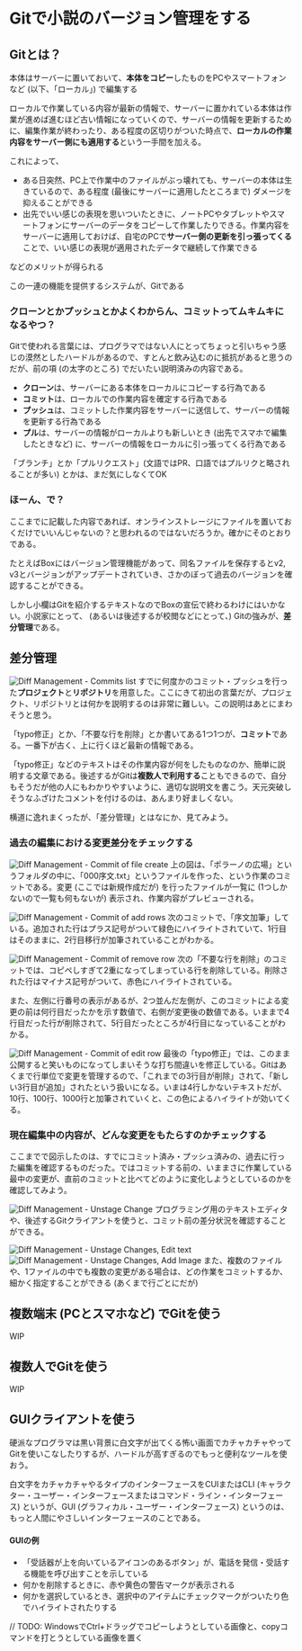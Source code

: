 # Gitで小説のバージョン管理をする
## Gitとは？
本体はサーバーに置いておいて、**本体をコピー**したものをPCやスマートフォンなど (以下、「ローカル」) で編集する

ローカルで作業している内容が最新の情報で、サーバーに置かれている本体は作業が進めば進むほど古い情報になっていくので、サーバーの情報を更新するために、編集作業が終わったり、ある程度の区切りがついた時点で、**ローカルの作業内容をサーバー側にも適用する**という一手間を加える。

これによって、
- ある日突然、PC上で作業中のファイルがぶっ壊れても、サーバーの本体は生きているので、ある程度 (最後にサーバーに適用したところまで) ダメージを抑えることができる
- 出先でいい感じの表現を思いついたときに、ノートPCやタブレットやスマートフォンにサーバーのデータをコピーして作業したりできる。作業内容をサーバーに適用しておけば、自宅のPCで**サーバー側の更新を引っ張ってくる**ことで、いい感じの表現が適用されたデータで継続して作業できる

などのメリットが得られる

この一連の機能を提供するシステムが、Gitである


### クローンとかプッシュとかよくわからん、コミットってムキムキになるやつ？
Gitで使われる言葉には、プログラマではない人にとってちょっと引いちゃう感じの漠然としたハードルがあるので、すとんと飲み込むのに抵抗があると思うのだが、前の項 (の太字のところ) でだいたい説明済みの内容である。
- **クローン**は、サーバーにある本体をローカルにコピーする行為である
- **コミット**は、ローカルでの作業内容を確定する行為である
- **プッシュ**は、コミットした作業内容をサーバーに送信して、サーバーの情報を更新する行為である
- **プル**は、サーバーの情報がローカルよりも新しいとき (出先でスマホで編集したときなど) に、サーバーの情報をローカルに引っ張ってくる行為である

「ブランチ」とか「プルリクエスト」(文語ではPR、口語ではプルリクと略されることが多い) とかは、まだ気にしなくてOK


### ほーん、で？
ここまでに記載した内容であれば、オンラインストレージにファイルを置いておくだけでいいんじゃないの？と思われるのではないだろうか。確かにそのとおりである。

たとえばBoxにはバージョン管理機能があって、同名ファイルを保存するとv2, v3とバージョンがアップデートされていき、さかのぼって過去のバージョンを確認することができる。

しかし小欄はGitを紹介するテキストなのでBoxの宣伝で終わるわけにはいかない。小説家にとって、 (あるいは後述するが校閲などにとって、) Gitの強みが、**差分管理**である。

## 差分管理
![Diff Management - Commits list](./img/diff_mgmt_01.png)
すでに何度かのコミット・プッシュを行った**プロジェクト**と**リポジトリ**を用意した。ここにきて初出の言葉だが、プロジェクト、リポジトリとは何かを説明するのは非常に難しい。この説明はあとにまわそうと思う。

「typo修正」とか、「不要な行を削除」とか書いてある1つ1つが、**コミット**である。一番下が古く、上に行くほど最新の情報である。

「typo修正」などのテキストはその作業内容が何をしたものなのか、簡単に説明する文章である。後述するがGitは**複数人で利用する**こともできるので、自分もそうだが他の人にもわかりやすいように、適切な説明文を書こう。天元突破しそうなふざけたコメントを付けるのは、あんまり好ましくない。

横道に逸れまくったが、「差分管理」とはなにか、見てみよう。
### 過去の編集における変更差分をチェックする
![Diff Management - Commit of file create](./img/diff_mgmt_02.png)
上の図は、「ポラーノの広場」というフォルダの中に、「000序文.txt」というファイルを作った、という作業のコミットである。変更 (ここでは新規作成だが) を行ったファイルが一覧に (1つしかないので一覧も何もないが) 表示され、作業内容がプレビューされる。

![Diff Management - Commit of add rows](./img/diff_mgmt_03.png)
次のコミットで、「序文加筆」している。追加された行はプラス記号がついて緑色にハイライトされていて、1行目はそのままに、2行目移行が加筆されていることがわかる。

![Diff Management - Commit of remove row](./img/diff_mgmt_04.png)
次の「不要な行を削除」のコミットでは、コピペしすぎて2重になってしまっている行を削除している。削除された行はマイナス記号がついて、赤色にハイライトされている。

また、左側に行番号の表示があるが、2つ並んだ左側が、このコミットによる変更の前は何行目だったかを示す数値で、右側が変更後の数値である。いままで4行目だった行が削除されて、5行目だったところが4行目になっていることがわかる。

![Diff Management - Commit of edit row](./img/diff_mgmt_05.png)
最後の「typo修正」では、このまま公開すると笑いものになってしまいそうな打ち間違いを修正している。Gitはあくまで行単位で変更を管理するので、「これまでの3行目が削除」されて、「新しい3行目が追加」されたという扱いになる。いまは4行しかないテキストだが、10行、100行、1000行と加筆されていくと、この色によるハイライトが効いてくる。

### 現在編集中の内容が、どんな変更をもたらすのかチェックする
ここまでで図示したのは、すでにコミット済み・プッシュ済みの、過去に行った編集を確認するものだった。ではコミットする前の、いままさに作業している最中の変更が、直前のコミットと比べてどのように変化しようとしているのかを確認してみよう。

![Diff Management - Unstage Change](./img/diff_mgmt_06.png)
プログラミング用のテキストエディタや、後述するGitクライアントを使うと、コミット前の差分状況を確認することができる。

![Diff Management - Unstage Changes, Edit text](./img/diff_mgmt_07.png)
![Diff Management - Unstage Changes, Add Image](./img/diff_mgmt_08.png)
また、複数のファイルや、1ファイルの中でも複数の変更がある場合は、どの作業をコミットするか、細かく指定することができる (あくまで行ごとにだが)

## 複数端末 (PCとスマホなど) でGitを使う
WIP

## 複数人でGitを使う
WIP

## GUIクライアントを使う
硬派なプログラマは黒い背景に白文字が出てくる怖い画面でカチャカチャやってGitを使いこなしたりするが、ハードルが高すぎるのでもっと便利なツールを使おう。

白文字をカチャカチャやるタイプのインターフェースをCUIまたはCLI (キャラクター・ユーザー・インターフェースまたはコマンド・ライン・インターフェース) というが、GUI (グラフィカル・ユーザー・インターフェース) というのは、もっと人間にやさしいインターフェースのことである。

#### GUIの例
- 「受話器が上を向いているアイコンのあるボタン」が、電話を発信・受話する機能を呼び出すことを示している
- 何かを削除するときに、赤や黄色の警告マークが表示される
- 何かを選択しているとき、選択中のアイテムにチェックマークがついたり色でハイライトされたりする

// TODO: WindowsでCtrl+ドラッグでコピーしようとしている画像と、copyコマンドを打とうとしている画像を置く
